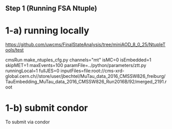 ## Step 1 (Running FSA Ntuple)

  # 1-a) running locally


  https://github.com/uwcms/FinalStateAnalysis/tree/miniAOD_8_0_25/NtupleTools/test


 cmsRun make_ntuples_cfg.py channels="mt" isMC=0 isEmbedded=1 skipMET=1 maxEvents=100 paramFile=../python/parameters/ztt.py runningLocal=1 fullJES=0 inputFiles=file:root://cms-xrd-global.cern.ch//store/user/jbechtel/MuTau_data_2016_CMSSW826_freiburg/TauEmbedding_MuTau_data_2016_CMSSW826_Run2016B/92/merged_2191.root


   # 1-b) submit condor
   
   To submit via condor
